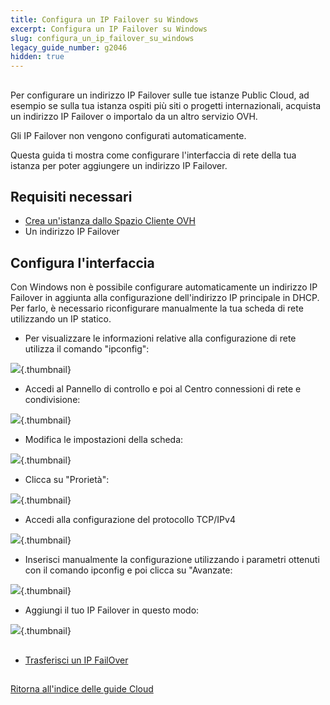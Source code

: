 ```yaml
---
title: Configura un IP Failover su Windows
excerpt: Configura un IP Failover su Windows
slug: configura_un_ip_failover_su_windows
legacy_guide_number: g2046
hidden: true
---
```



## 
Per configurare un indirizzo IP Failover sulle tue istanze Public Cloud, ad esempio se sulla tua istanza ospiti più siti o progetti internazionali, acquista un indirizzo IP Failover o importalo da un altro servizio OVH.

Gli IP Failover non vengono configurati automaticamente.

Questa guida ti mostra come configurare l'interfaccia di rete della tua istanza per poter aggiungere un indirizzo IP Failover.


## Requisiti necessari

- [Crea un'istanza dallo Spazio Cliente OVH]({legacy}1775)
- Un indirizzo IP Failover




## Configura l'interfaccia
Con Windows non è possibile configurare automaticamente un indirizzo IP Failover in aggiunta alla configurazione dell'indirizzo IP principale in DHCP.
Per farlo, è necessario riconfigurare manualmente la tua scheda di rete utilizzando un IP statico.


- Per visualizzare le informazioni relative alla configurazione di rete utilizza il comando "ipconfig":



![](images/img_3609.jpg){.thumbnail}

- Accedi al Pannello di controllo e poi al Centro connessioni di rete e condivisione:



![](images/img_3602.jpg){.thumbnail}

- Modifica le impostazioni della scheda:



![](images/img_3603.jpg){.thumbnail}

- Clicca su "Prorietà":



![](images/img_3604.jpg){.thumbnail}

- Accedi alla configurazione del protocollo TCP/IPv4



![](images/img_3605.jpg){.thumbnail}

- Inserisci manualmente la configurazione utilizzando i parametri ottenuti con il comando ipconfig e poi clicca su "Avanzate:



![](images/img_3606.jpg){.thumbnail}

- Aggiungi il tuo IP Failover in questo modo:



![](images/img_3607.jpg){.thumbnail}


## 

- [Trasferisci un IP FailOver]({legacy}1890)




## 
[Ritorna all'indice delle guide Cloud]({legacy}1785)

